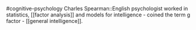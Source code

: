 #cognitive-psychology 
Charles Spearman::English psychologist worked in statistics, [[factor analysis]] and models for intelligence - coined the term g factor - [[general intelligence]].
<!--SR:!2024-04-19,10,250-->